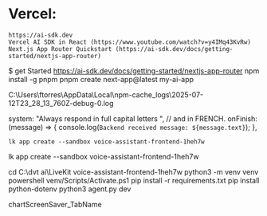 # Vercel:
    https://ai-sdk.dev
    Vercel AI SDK in React (https://www.youtube.com/watch?v=y4IMq43KvRw)
    Next.js App Router Quickstart (https://ai-sdk.dev/docs/getting-started/nextjs-app-router)
    

$ get Started
    https://ai-sdk.dev/docs/getting-started/nextjs-app-router
    npm install -g pnpm
    pnpm create next-app@latest my-ai-app



C:\Users\ftorres\AppData\Local\npm-cache\_logs\2025-07-12T23_28_13_760Z-debug-0.log


  system: "Always respond in full capital letters ", // and in FRENCH.
    onFinish: (message) => {
      console.log(`Backend received message: ${message.text}`);
    },

    lk app create --sandbox voice-assistant-frontend-1heh7w


lk app create --sandbox voice-assistant-frontend-1heh7w


  cd C:\dvt
                 ai\LiveKit voice-assistant-frontend-1heh7w
        python3 -m venv venv
        powershell venv/Scripts/Activate.ps1
        pip install -r requirements.txt
        pip install python-dotenv
        python3 agent.py dev    


chartScreenSaver_TabName
    